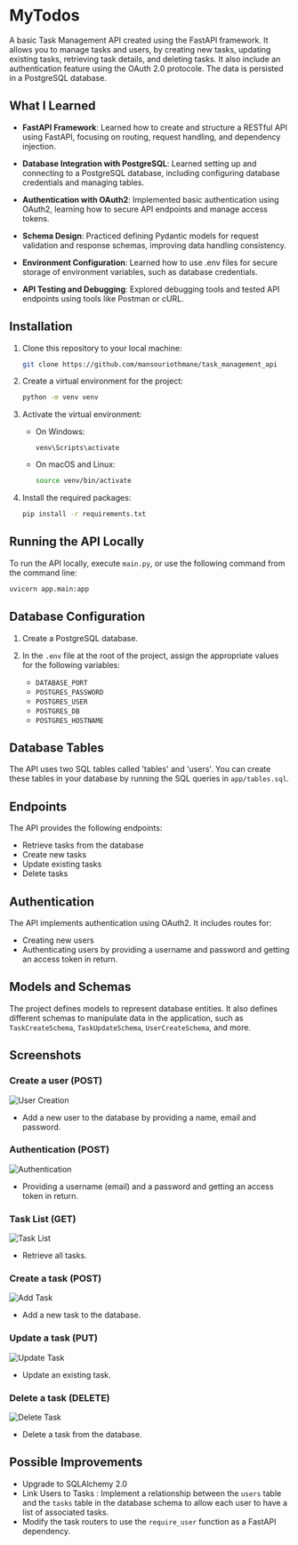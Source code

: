 # MyTodos

A basic Task Management API created using the FastAPI framework. It allows you to manage tasks and users, by creating new tasks, updating existing tasks, retrieving task details, and deleting tasks. It also include an authentication feature using the OAuth 2.0 protocole. The data is persisted in a PostgreSQL database.

## What I Learned

- **FastAPI Framework**: Learned how to create and structure a RESTful API using FastAPI, focusing on routing, request handling, and dependency injection.

- **Database Integration with PostgreSQL**: Learned setting up and connecting to a PostgreSQL database, including configuring database credentials and managing tables.

- **Authentication with OAuth2**: Implemented basic authentication using OAuth2, learning how to secure API endpoints and manage access tokens.

- **Schema Design**: Practiced defining Pydantic models for request validation and response schemas, improving data handling consistency.

- **Environment Configuration**: Learned how to use .env files for secure storage of environment variables, such as database credentials.

- **API Testing and Debugging**: Explored debugging tools and tested API endpoints using tools like Postman or cURL.

## Installation

1. Clone this repository to your local machine:

   ```bash
   git clone https://github.com/mansouriothmane/task_management_api
   ```

2. Create a virtual environment for the project:

   ```bash
   python -m venv venv
   ```

3. Activate the virtual environment:

   - On Windows:

     ```
     venv\Scripts\activate
     ```

   - On macOS and Linux:

     ```bash
     source venv/bin/activate
     ```

4. Install the required packages:

   ```bash
   pip install -r requirements.txt
   ```

## Running the API Locally

To run the API locally, execute `main.py`, or use the following command from the command line:

```bash
uvicorn app.main:app
```

## Database Configuration

1. Create a PostgreSQL database.

2. In the `.env` file at the root of the project, assign the appropriate values for the following variables:

   - `DATABASE_PORT`
   - `POSTGRES_PASSWORD`
   - `POSTGRES_USER`
   - `POSTGRES_DB`
   - `POSTGRES_HOSTNAME`

## Database Tables

The API uses two SQL tables called 'tables' and 'users'. You can create these tables in your database by running the SQL queries in `app/tables.sql`.

## Endpoints

The API provides the following endpoints:

- Retrieve tasks from the database
- Create new tasks
- Update existing tasks
- Delete tasks

## Authentication

The API implements authentication using OAuth2. It includes routes for:

- Creating new users
- Authenticating users by providing a username and password and getting an access token in return.

## Models and Schemas

The project defines models to represent database entities. It also defines different schemas to manipulate data in the application, such as `TaskCreateSchema`, `TaskUpdateSchema`, `UserCreateSchema`, and more.

## Screenshots

### Create a user (POST)

![User Creation](docs/screenshots/create_user.png)

- Add a new user to the database by providing a name, email and password.

### Authentication (POST)

![Authentication](docs/screenshots/authentication.png)

- Providing a username (email) and a password and getting an access token in return.

### Task List (GET)

![Task List](docs/screenshots/get_all_tasks.png)

- Retrieve all tasks.

### Create a task (POST)

![Add Task](docs/screenshots/create_task.png)

- Add a new task to the database.

### Update a task (PUT)

![Update Task](docs/screenshots/update_task.png)

- Update an existing task.

### Delete a task (DELETE)

![Delete Task](docs/screenshots/create_task.png)

- Delete a task from the database.

## Possible Improvements

- Upgrade to SQLAlchemy 2.0
- Link Users to Tasks : Implement a relationship between the `users` table and the `tasks` table in the database schema to allow each user to have a list of associated tasks.
- Modify the task routers to use the `require_user` function as a FastAPI dependency.
